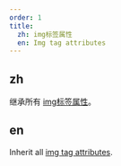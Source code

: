 ```yaml
---
order: 1
title:
  zh: img标签属性
  en: Img tag attributes
---
```


## zh

继承所有 [img标签属性](https://developer.mozilla.org/en-US/docs/Web/HTML/Element/img)。

## en

Inherit all [img tag attributes](https://developer.mozilla.org/en-US/docs/Web/HTML/Element/img).
